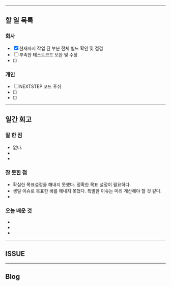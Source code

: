 ----------------------
## 할 일 목록

### 회사
- [x] 현재까지 작업 된 부분 전체 빌드 확인 및 점검
- [ ] 부족한 테스트코드 보완 및 수정
- [ ] 

### 개인
- [ ] NEXTSTEP 코드 푸쉬
- [ ] 
- [ ] 
----------------------------------------------
## 일간 회고

### 잘 한 점
- 없다.
- 
- 

### 잘 못한 점
- 확실한 목표설정을 해내지 못했다. 정확한 목표 설정이 필요하다.
- 생일 이슈로 목표한 바를 해내지 못했다. 특별한 이슈는 미리 계산해야 할 것 같다.
- 

### 오늘 배운 것
- 
- 
- 


----------------------------------
## ISSUE





----------------------------------
## Blog

